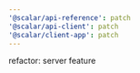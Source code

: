 ```yaml
---
'@scalar/api-reference': patch
'@scalar/api-client': patch
'@scalar/client-app': patch
---
```


refactor: server feature
